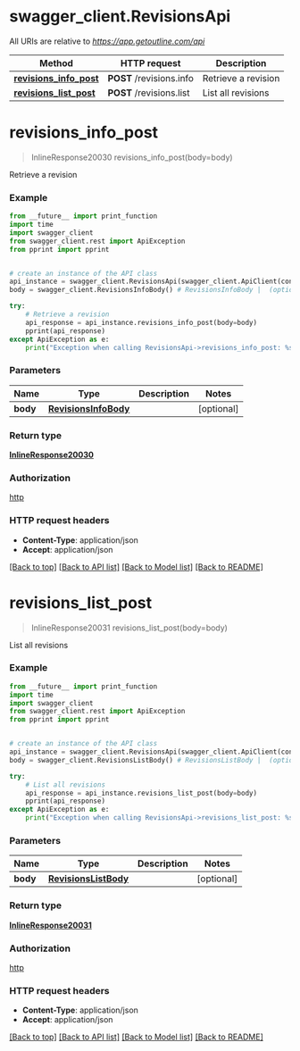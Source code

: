 # swagger_client.RevisionsApi

All URIs are relative to *https://app.getoutline.com/api*

Method | HTTP request | Description
------------- | ------------- | -------------
[**revisions_info_post**](RevisionsApi.md#revisions_info_post) | **POST** /revisions.info | Retrieve a revision
[**revisions_list_post**](RevisionsApi.md#revisions_list_post) | **POST** /revisions.list | List all revisions

# **revisions_info_post**
> InlineResponse20030 revisions_info_post(body=body)

Retrieve a revision

### Example
```python
from __future__ import print_function
import time
import swagger_client
from swagger_client.rest import ApiException
from pprint import pprint


# create an instance of the API class
api_instance = swagger_client.RevisionsApi(swagger_client.ApiClient(configuration))
body = swagger_client.RevisionsInfoBody() # RevisionsInfoBody |  (optional)

try:
    # Retrieve a revision
    api_response = api_instance.revisions_info_post(body=body)
    pprint(api_response)
except ApiException as e:
    print("Exception when calling RevisionsApi->revisions_info_post: %s\n" % e)
```

### Parameters

Name | Type | Description  | Notes
------------- | ------------- | ------------- | -------------
 **body** | [**RevisionsInfoBody**](RevisionsInfoBody.md)|  | [optional] 

### Return type

[**InlineResponse20030**](InlineResponse20030.md)

### Authorization

[http](../README.md#http)

### HTTP request headers

 - **Content-Type**: application/json
 - **Accept**: application/json

[[Back to top]](#) [[Back to API list]](../README.md#documentation-for-api-endpoints) [[Back to Model list]](../README.md#documentation-for-models) [[Back to README]](../README.md)

# **revisions_list_post**
> InlineResponse20031 revisions_list_post(body=body)

List all revisions

### Example
```python
from __future__ import print_function
import time
import swagger_client
from swagger_client.rest import ApiException
from pprint import pprint


# create an instance of the API class
api_instance = swagger_client.RevisionsApi(swagger_client.ApiClient(configuration))
body = swagger_client.RevisionsListBody() # RevisionsListBody |  (optional)

try:
    # List all revisions
    api_response = api_instance.revisions_list_post(body=body)
    pprint(api_response)
except ApiException as e:
    print("Exception when calling RevisionsApi->revisions_list_post: %s\n" % e)
```

### Parameters

Name | Type | Description  | Notes
------------- | ------------- | ------------- | -------------
 **body** | [**RevisionsListBody**](RevisionsListBody.md)|  | [optional] 

### Return type

[**InlineResponse20031**](InlineResponse20031.md)

### Authorization

[http](../README.md#http)

### HTTP request headers

 - **Content-Type**: application/json
 - **Accept**: application/json

[[Back to top]](#) [[Back to API list]](../README.md#documentation-for-api-endpoints) [[Back to Model list]](../README.md#documentation-for-models) [[Back to README]](../README.md)

